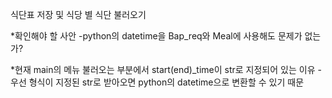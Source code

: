 식단표 저장 및 식당 별 식단 불러오기

*확인해야 할 사안
-python의 datetime을 Bap_req와 Meal에 사용해도 문제가 없는가?


*현재 main의 메뉴 불러오는 부분에서 start(end)_time이 str로 지정되어 있는 이유
-우선 형식이 지정된 str로 받아오면 python의 datetime으로 변환할 수 있기 때문
